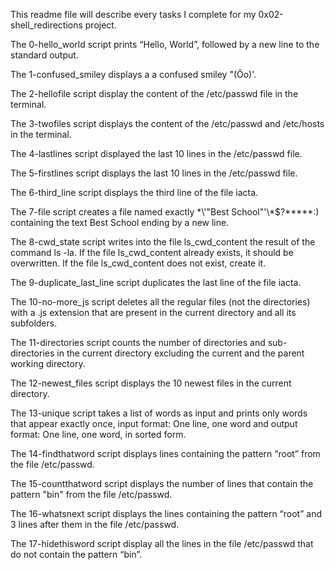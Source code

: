 This readme file will describe every tasks I complete for my 0x02-shell_redirections project.

The 0-hello_world script prints “Hello, World”, followed by a new line to the standard output.

The 1-confused_smiley displays a a confused smiley "(Ôo)'.

The 2-hellofile script display the content of the /etc/passwd file in the terminal. 

The 3-twofiles script displays the content of the /etc/passwd and /etc/hosts in the terminal.

The 4-lastlines script displayed the last 10 lines in the /etc/passwd file.

The 5-firstlines script displays the last 10 lines in the /etc/passwd file.

The 6-third_line script displays the third line of the file iacta.

The 7-file script creates a file named exactly \*\\'"Best School"\'\\*$\?\*\*\*\*\*:) containing the text Best School ending by a new line.

The 8-cwd_state script writes into the file ls_cwd_content the result of the command ls -la. If the file ls_cwd_content already exists, it should be overwritten. If the file ls_cwd_content does not exist, create it.

The 9-duplicate_last_line script duplicates the last line of the file iacta.

The 10-no-more_js script deletes all the regular files (not the directories) with a .js extension that are present in the current directory and all its subfolders.

The 11-directories script counts the number of directories and sub-directories in the current directory excluding the current and the parent working directory. 

The 12-newest_files script displays the 10 newest files in the current directory. 

The 13-unique script takes a list of words as input and prints only words that appear exactly once, input format: One line, one word and output format: One line, one word, in sorted form.

The 14-findthatword script displays lines containing the pattern “root” from the file /etc/passwd.

The 15-countthatword script displays the number of lines that contain the pattern "bin" from the file /etc/passwd. 

The 16-whatsnext script displays the  lines containing the pattern “root” and 3 lines after them in the file /etc/passwd.

The 17-hidethisword script display all the lines in the file /etc/passwd that do not contain the pattern “bin”.